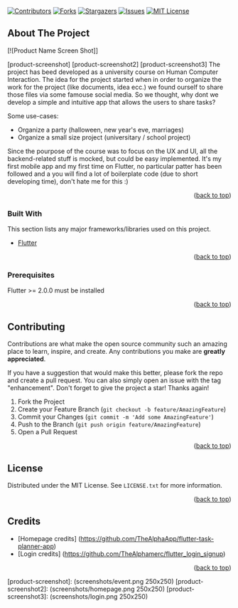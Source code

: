 <div id="top"></div>
<!--
*** Thanks for checking out the Best-README-Template. If you have a suggestion
*** that would make this better, please fork the repo and create a pull request
*** or simply open an issue with the tag "enhancement".
*** Don't forget to give the project a star!
*** Thanks again! Now go create something AMAZING! :D
-->



<!-- PROJECT SHIELDS -->
<!--
*** I'm using markdown "reference style" links for readability.
*** Reference links are enclosed in brackets [ ] instead of parentheses ( ).
*** See the bottom of this document for the declaration of the reference variables
*** for contributors-url, forks-url, etc. This is an optional, concise syntax you may use.
*** https://www.markdownguide.org/basic-syntax/#reference-style-links
-->
[![Contributors][contributors-shield]][contributors-url]
[![Forks][forks-shield]][forks-url]
[![Stargazers][stars-shield]][stars-url]
[![Issues][issues-shield]][issues-url]
[![MIT License][license-shield]][license-url]


<!-- ABOUT THE PROJECT -->
## About The Project

[![Product Name Screen Shot]]


[product-screenshot]
[product-screenshot2]
[product-screenshot3]
The project has beed developed as a university course on Human Computer Interaction.
The idea for the project started when in order to organize the work for the project (like documents, idea ecc.) we found ourself to share those files via some famouse social media. So we thought, why dont we develop a simple and intuitive app that allows the users to share tasks? 

Some use-cases:
* Organize a party (halloween, new year's eve, marriages)
* Organize a small size project (universitary / school project)


Since the pourpose of the course was to focus on the UX and UI, all the backend-related stuff is mocked, but could be easy implemented.
It's my first mobile app and my first time on Flutter, no particular patter has been followed and a you will find a lot of boilerplate code (due to short developing time), don't hate me for this :)

<p align="right">(<a href="#top">back to top</a>)</p>


### Built With

This section lists any major frameworks/libraries used on this project.

* [Flutter](https://flutter.dev/)

<p align="right">(<a href="#top">back to top</a>)</p>

### Prerequisites

Flutter >= 2.0.0 must be installed

<p align="right">(<a href="#top">back to top</a>)</p>

<!-- CONTRIBUTING -->
## Contributing

Contributions are what make the open source community such an amazing place to learn, inspire, and create. Any contributions you make are **greatly appreciated**.

If you have a suggestion that would make this better, please fork the repo and create a pull request. You can also simply open an issue with the tag "enhancement".
Don't forget to give the project a star! Thanks again!

1. Fork the Project
2. Create your Feature Branch (`git checkout -b feature/AmazingFeature`)
3. Commit your Changes (`git commit -m 'Add some AmazingFeature'`)
4. Push to the Branch (`git push origin feature/AmazingFeature`)
5. Open a Pull Request

<p align="right">(<a href="#top">back to top</a>)</p>



<!-- LICENSE -->
## License

Distributed under the MIT License. See `LICENSE.txt` for more information.

<p align="right">(<a href="#top">back to top</a>)</p>



<!-- ACKNOWLEDGMENTS -->
## Credits
* [Homepage credits] (https://github.com/TheAlphaApp/flutter-task-planner-app)
* [Login credits] (https://github.com/TheAlphamerc/flutter_login_signup)

<p align="right">(<a href="#top">back to top</a>)</p>



<!-- MARKDOWN LINKS & IMAGES -->
<!-- https://www.markdownguide.org/basic-syntax/#reference-style-links -->
[contributors-shield]: https://img.shields.io/github/contributors/othneildrew/Best-README-Template.svg?style=for-the-badge
[contributors-url]: https://github.com/loridigia/mind-your-tasks/graphs/contributors
[forks-shield]: https://img.shields.io/github/forks/othneildrew/Best-README-Template.svg?style=for-the-badge
[forks-url]: https://github.com/loridigia/mind-your-tasks/network/members
[stars-shield]: https://img.shields.io/github/stars/othneildrew/Best-README-Template.svg?style=for-the-badge
[stars-url]: https://github.com/loridigia/mind-your-tasks/stargazers
[issues-shield]: https://img.shields.io/github/issues/othneildrew/Best-README-Template.svg?style=for-the-badge
[issues-url]: https://github.com/loridigia/mind-your-tasks/issues
[license-shield]: https://img.shields.io/github/license/othneildrew/Best-README-Template.svg?style=for-the-badge
[license-url]: https://github.com/loridigia/mind-your-tasks/LICENSE.txt
[linkedin-shield]: https://img.shields.io/badge/-LinkedIn-black.svg?style=for-the-badge&logo=linkedin&colorB=555
[product-screenshot]: (screenshots/event.png 250x250)
[product-screenshot2]: (screenshots/homepage.png 250x250)
[product-screenshot3]: (screenshots/login.png 250x250)